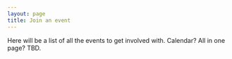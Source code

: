 ```yaml
---
layout: page
title: Join an event
---
```


Here will be a list of all the events to get involved with. Calendar? All in one page? TBD.
